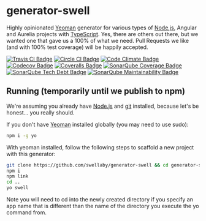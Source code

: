 # generator-swell
Highly opinionated [Yeoman][yeoman-url] generator for various types of [Node.js][nodejs-url], Angular and Aurelia projects with [TypeScript][typescript-url]. Yes, there are
others out there, but we wanted one that gave us a 100% of what we need. Pull Requests we like (and with 100% test coverage) will be happily accepted.

[![Travis CI Badge][travis-ci-build-status-badge]][travis-ci-url]
[![Circle CI Badge][circle-ci-build-status-badge]][circle-ci-url]
[![Code Climate Badge][code-climate-status-badge]][code-climate-url]
[![Codecov Badge][codecov-badge]][codecov-url]
[![Coveralls Badge][coveralls-badge]][coveralls-url]
[![SonarQube Coverage Badge][sonarqube-coverage-badge]][sonarqube-coverage-url]
[![SonarQube Tech Debt Badge][sonarqube-techdebt-badge]][sonarqube-techdebt-url]
[![SonarQube Maintainability Badge][sonarqube-maintainability-badge]][sonarqube-maintainability-url]


## Running (temporarily until we publish to npm)
We're assuming you already have [Node.js][nodejs-url] and [git][git-download-url] installed, because let's be honest... you really should.

If you don't have [Yeoman][yeoman-url] installed globally (you may need to use sudo):
```sh
npm i -g yo
```
With yeoman installed, follow the following steps to scaffold a new project with this generator:
```sh
git clone https://github.com/swellaby/generator-swell && cd generator-swell
npm i
npm link
cd ..
yo swell
```

Note you will need to cd into the newly created directory if you specify an app name that is different than the name of the directory you execute the yo command from.

[yeoman-url]: https://nodejs.org/en/download
[nodejs-url]: https://nodejs.org/
[typescript-url]: http://www.typescriptlang.org/
[git-download-url]: https://git-scm.com/download
[travis-ci-build-status-badge]: https://travis-ci.org/swellaby/generator-swell.svg?branch=master
[travis-ci-url]: https://travis-ci.org/swellaby/generator-swell
[circle-ci-build-status-badge]: https://circleci.com/gh/swellaby/generator-swell.svg?style=shield
[circle-ci-url]: https://circleci.com/gh/swellaby/generator-swell
[code-climate-status-badge]: https://codeclimate.com/github/swellaby/generator-swell/badges/gpa.svg
[code-climate-url]: https://codeclimate.com/github/swellaby/generator-swell
[sonarqube-coverage-badge]: https://img.shields.io/sonar/http/sonarqube.com/swellaby:generator-swell/coverage.svg
[sonarqube-coverage-url]: https://sonarqube.com/component_measures/metric/coverage/list?id=swellaby%3Agenerator-swell
[sonarqube-techdebt-badge]: https://img.shields.io/sonar/http/sonarqube.com/swellaby:generator-swell/tech_debt.svg
[sonarqube-techdebt-url]: https://sonarqube.com/component_measures/metric/sqale_index/list?id=swellaby%3Agenerator-swell
[sonarqube-maintainability-badge]: https://img.shields.io/sonar/http/sonarqube.com/swellaby:generator-swell/sqale_rating.svg
[sonarqube-maintainability-url]: https://sonarqube.com/component_measures/metric/sqale_rating/list?id=swellaby%3Agenerator-swell
[codecov-badge]: https://codecov.io/gh/swellaby/generator-swell/branch/master/graph/badge.svg
[codecov-url]: https://codecov.io/gh/swellaby/generator-swell
[coveralls-badge]: https://coveralls.io/repos/github/swellaby/generator-swell/badge.svg
[coveralls-url]: https://coveralls.io/github/swellaby/generator-swell